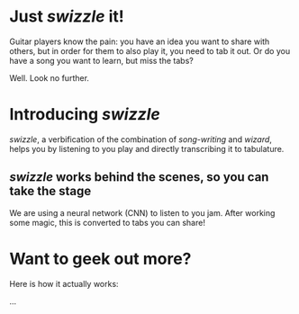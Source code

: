 # Just *swizzle* it!

Guitar players know the pain: you have an idea you want to share with others, but in order for them to also play it, you need to tab it out. Or do you have a song you want to learn, but miss the tabs?

Well. Look no further.

# Introducing *swizzle*

*swizzle*, a verbification of the combination of *song-writing* and *wizard*, helps you by listening to you play and directly transcribing it to tabulature.

## *swizzle* works behind the scenes, so you can take the stage
We are using a neural network (CNN) to listen to you jam. After working some magic, this is converted to tabs you can share!

# Want to geek out more?
Here is how it actually works:

...